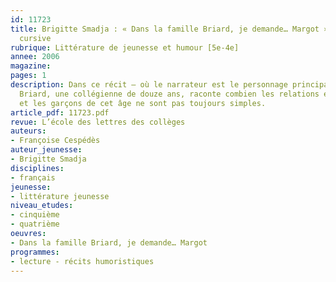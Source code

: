 ```yaml
---
id: 11723
title: Brigitte Smadja : « Dans la famille Briard, je demande… Margot ». Lecture
  cursive 
rubrique: Littérature de jeunesse et humour [5e-4e]
annee: 2006
magazine: 
pages: 1
description: Dans ce récit – où le narrateur est le personnage principal –, Margot
  Briard, une collégienne de douze ans, raconte combien les relations entre les filles
  et les garçons de cet âge ne sont pas toujours simples.
article_pdf: 11723.pdf
revue: L’école des lettres des collèges
auteurs:
- Françoise Cespédès
auteur_jeunesse:
- Brigitte Smadja
disciplines:
- français
jeunesse:
- littérature jeunesse
niveau_etudes:
- cinquième
- quatrième
oeuvres:
- Dans la famille Briard, je demande… Margot
programmes:
- lecture - récits humoristiques
---
```

